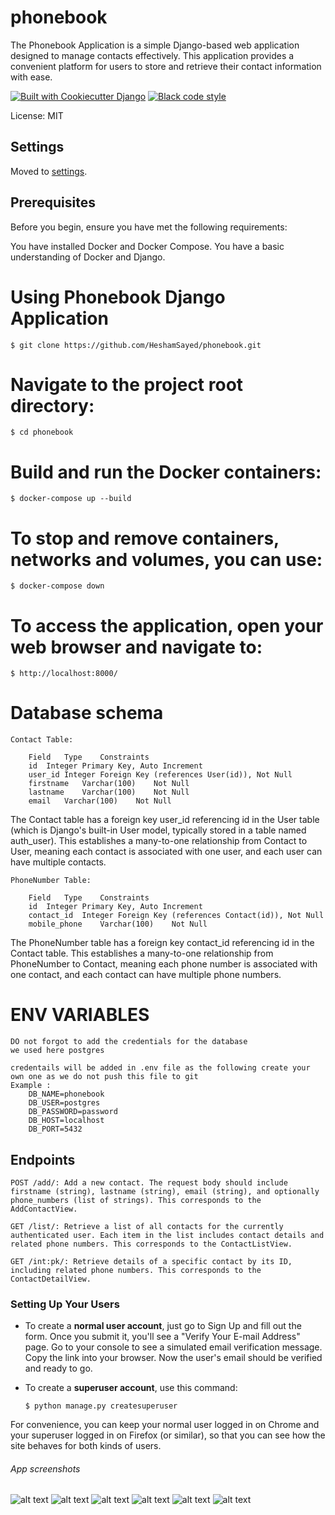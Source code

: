 # phonebook

The Phonebook Application is a simple Django-based web application designed to manage contacts effectively. This application provides a convenient platform for users to store and retrieve their contact information with ease.

[![Built with Cookiecutter Django](https://img.shields.io/badge/built%20with-Cookiecutter%20Django-ff69b4.svg?logo=cookiecutter)](https://github.com/cookiecutter/cookiecutter-django/)
[![Black code style](https://img.shields.io/badge/code%20style-black-000000.svg)](https://github.com/ambv/black)

License: MIT

## Settings

Moved to [settings](http://cookiecutter-django.readthedocs.io/en/latest/settings.html).

## Prerequisites
Before you begin, ensure you have met the following requirements:

You have installed Docker and Docker Compose.
You have a basic understanding of Docker and Django.


# Using Phonebook Django Application
    $ git clone https://github.com/HeshamSayed/phonebook.git


# Navigate to the project root directory:

    $ cd phonebook

# Build and run the Docker containers:

    $ docker-compose up --build

# To stop and remove containers, networks and volumes, you can use:
    
    $ docker-compose down

# To access the application, open your web browser and navigate to:

    $ http://localhost:8000/


# Database schema

    Contact Table:

        Field	Type	Constraints
        id	Integer	Primary Key, Auto Increment
        user_id	Integer	Foreign Key (references User(id)), Not Null
        firstname	Varchar(100)	Not Null
        lastname	Varchar(100)	Not Null
        email	Varchar(100)	Not Null

The Contact table has a foreign key user_id referencing id in the User table (which is Django's built-in User model, typically stored in a table named auth_user). This establishes a many-to-one relationship from Contact to User, meaning each contact is associated with one user, and each user can have multiple contacts.

    PhoneNumber Table:

        Field	Type	Constraints
        id	Integer	Primary Key, Auto Increment
        contact_id	Integer	Foreign Key (references Contact(id)), Not Null
        mobile_phone	Varchar(100)	Not Null

The PhoneNumber table has a foreign key contact_id referencing id in the Contact table. This establishes a many-to-one relationship from PhoneNumber to Contact, meaning each phone number is associated with one contact, and each contact can have multiple phone numbers.


# ENV VARIABLES
    DO not forgot to add the credentials for the database 
    we used here postgres

    credentails will be added in .env file as the following create your own one as we do not push this file to git
    Example :
        DB_NAME=phonebook
        DB_USER=postgres
        DB_PASSWORD=password
        DB_HOST=localhost
        DB_PORT=5432


## Endpoints


    POST /add/: Add a new contact. The request body should include firstname (string), lastname (string), email (string), and optionally phone_numbers (list of strings). This corresponds to the AddContactView.
    
    GET /list/: Retrieve a list of all contacts for the currently authenticated user. Each item in the list includes contact details and related phone numbers. This corresponds to the ContactListView.
    
    GET /int:pk/: Retrieve details of a specific contact by its ID, including related phone numbers. This corresponds to the ContactDetailView.

### Setting Up Your Users

- To create a **normal user account**, just go to Sign Up and fill out the form. Once you submit it, you'll see a "Verify Your E-mail Address" page. Go to your console to see a simulated email verification message. Copy the link into your browser. Now the user's email should be verified and ready to go.

- To create a **superuser account**, use this command:

      $ python manage.py createsuperuser

For convenience, you can keep your normal user logged in on Chrome and your superuser logged in on Firefox (or similar), so that you can see how the site behaves for both kinds of users.



###### App screenshots
![alt text](https://github.com/HeshamSayed/phonebook/blob/master/screenshots/login.png)
![alt text](https://github.com/HeshamSayed/phonebook/blob/master/screenshots/list.png)
![alt text](https://github.com/HeshamSayed/phonebook/blob/master/screenshots/login_succ.png)
![alt text](https://github.com/HeshamSayed/phonebook/blob/master/screenshots/form_to_add.png)
![alt text](https://github.com/HeshamSayed/phonebook/blob/master/screenshots/detail_view.png)
![alt text](https://github.com/HeshamSayed/phonebook/blob/master/screenshots/confirmation.png)
